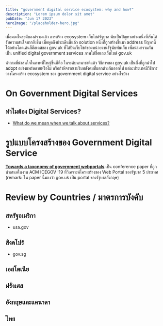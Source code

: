 ```yaml
---
title: "government digital service ecosystem: why and how?"
description: "Lorem ipsum dolor sit amet"
pubDate: "Jun 17 2023"
heroImage: "/placeholder-hero.jpg"
---
```

เมื่อมองในระดับองค์รวมแล้ว การสร้าง ecosystem เว็บไซต์รัฐบาล นับเป็นปัญหาอย่างหนึ่งที่เริ่มได้รับความสนใจมากยิ่งขึ้น เมื่อพูดถึงประเด็นนี้แล้ว solution หนึ่งที่ถูกสร้างขึ้นมา address ปัญหานี้ได้อย่างโดดเด่นก็คือเคสของ gov.uk ที่ไล่ปิดเว็บไซต์ของหน่วยงานรัฐนับพันเว็บ เพื่อนำมารวมกันเป็น unified digital government services ภาพใต้ชื่อและเว็บไซต์ gov.uk

คำถามที่น่าสนใจในภาพที่ใหญ่ขึ้นก็คือ ในระดับนานาชาติแล้ว วิธีการของ gov.uk เป็นสิ่งที่ถูกนำไป adopt อย่างแพร่หลายหรือไม่ หรือถ้าพิจารณาบริบทสังคมที่แตกต่างกันออกไป แต่ละประเทศมีวิธีการวางโครงสร้าง ecosystem ของ government digital service อย่างไรบ้าง

# On Government Digital Services
## ทำไมต้อง Digital Services?
- [What do we mean when we talk about services?](https://gds.blog.gov.uk/2018/04/04/what-do-we-mean-when-we-talk-about-services/)

# รูปแบบโครงสร้างของ Government Digital Service
[**Towards a taxonomy of government webportals**](https://doi.org/10.1145/3326365.3326368) เป็น conference paper ที่ถูกนำเสนอในงาน ACM ICEGOV '19 ที่วิเคราะห์โครงสร้างของ Web Portal ของรัฐบาล 5 ประเทศ (remark: ใน paper นี้มองว่า gov.uk เป็น portal ของรัฐบาลอังกฤษ)

# Review by Countries / มาตรการบังคับ
## สหรัฐอเมริกา
- usa.gov

## สิงคโปร์
- gov.sg

## เอสโตเนีย

## ฝรั่งเศส

## อังกฤษและแคนาดา 

## ไทย